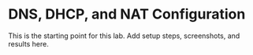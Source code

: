 # DNS, DHCP, and NAT Configuration

This is the starting point for this lab. Add setup steps, screenshots, and results here.
